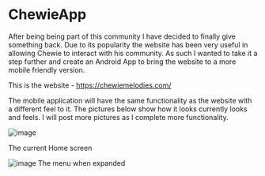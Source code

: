 # ChewieApp

After being being part of this community I have decided to finally give something back.
Due to its popularity the website has been very useful in allowing Chewie to interact with his community.
As such I wanted to take it a step further and create an Android App to bring the website to a more mobile friendly version.

This is the website - https://chewiemelodies.com/

The mobile application will have the same functionality as the website with a different feel to it. 
The pictures below show how it looks currently looks and feels. I will post more pictures as I complete more functionality.

![image](https://user-images.githubusercontent.com/18683870/167265653-474c51c7-764d-4945-83a6-c660f3762f47.png)

The current Home screen

![image](https://user-images.githubusercontent.com/18683870/167265677-bf3168ba-0162-43bf-bcd7-77f2b9e2b488.png)
The menu when expanded
